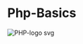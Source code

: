 # Php-Basics

![PHP-logo svg](https://github.com/SanchithaUdana/Php-Basics/assets/109952575/4e135867-d19e-40f0-a3d7-dca82d94f7ac)
